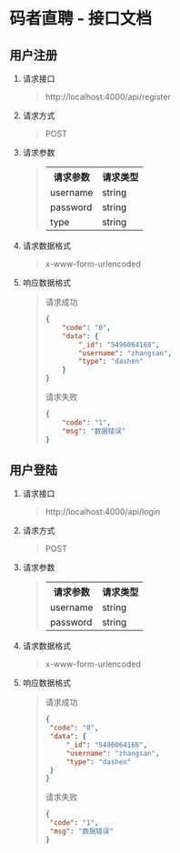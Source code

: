 # 码者直聘 - 接口文档

## 用户注册

1. 请求接口

   > http://localhost:4000/api/register

2. 请求方式

   > POST

3. 请求参数

   > <table>
   >     <tr>
   >     	<th>请求参数</th>
   >         <th>请求类型</th>
   >     </tr>
   >     <tr>
   >     	<td>username</td>
   >         <td>string</td>
   >     </tr>
   >     <tr>
   >         <td>password</td>
   >         <td>string</td>
   >     </tr>
   >     <tr>
   >     	<td>type</td>
   >         <td>string</td>
   >     </tr>
   > </table>

4. 请求数据格式

   > x-www-form-urlencoded

5. 响应数据格式

   > 请求成功
   >
   > ```json
   > {
   >     "code": "0",
   >     "data": {
   >         "_id": "5496064168",
   >         "username": "zhangsan",
   >         "type": "dashen"
   >     }
   > }
   > ```
   >
   > 请求失败
   >
   > ```json
   > {
   >     "code": "1",
   >     "msg": "数据错误"
   > }
   > ```
   >

## 用户登陆

1. 请求接口

   > http://localhost:4000/api/login

2. 请求方式

   > POST

3. 请求参数

   > <table>
   >  <tr>
   >  	<th>请求参数</th>
   >      <th>请求类型</th>
   >  </tr>
   >  <tr>
   >  	<td>username</td>
   >      <td>string</td>
   >  </tr>
   >  <tr>
   >      <td>password</td>
   >      <td>string</td>
   >  </tr>
   > </table>

4. 请求数据格式

   > x-www-form-urlencoded

5. 响应数据格式

   > 请求成功
   >
   > ```json
   > {
   >  "code": "0",
   >  "data": {
   >      "_id": "5496064168",
   >      "username": "zhangsan",
   >      "type": "dashen"
   >  }
   > }
   > ```
   >
   > 请求失败
   >
   > ```json
   > {
   >  "code": "1",
   >  "msg": "数据错误"
   > }
   > ```

